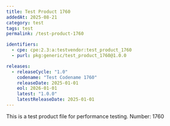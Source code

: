 ```yaml
---
title: Test Product 1760
addedAt: 2025-08-21
category: test
tags: test
permalink: /test-product-1760

identifiers:
  - cpe: cpe:2.3:a:testvendor:test_product_1760
  - purl: pkg:generic/test_product_1760@1.0.0

releases:
  - releaseCycle: "1.0"
    codename: "Test Codename 1760"
    releaseDate: 2025-01-01
    eol: 2026-01-01
    latest: "1.0.0"
    latestReleaseDate: 2025-01-01
---
```


This is a test product file for performance testing. Number: 1760
